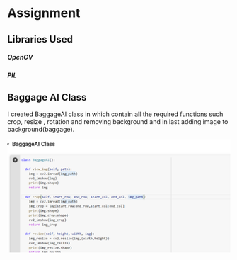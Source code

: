 # Assignment

## Libraries Used
  ##### OpenCV
  ##### PIL
  
 ## Baggage AI Class 
 I created BaggageAI class in which contain all the required functions such crop, resize , rotation  and removing background and in last adding image to background(baggage).
 
 ![alt text](/baggageAI.png?raw=true)

